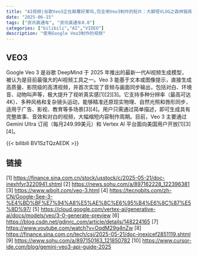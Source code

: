 ```yaml
---
title: "AI视频|谷歌Veo3正在颠覆好莱坞,完全用Veo3制作的短片：大脚怪VLOG之森林锻炼"
date: "2025-06-15"
tags: ["资讯直通车", "资讯直通车8.0"]
categories: ["bilibili","AI","VIDEO"]
description: "使用Google Veo3制作的视频"
---
```


## VEO3

Google Veo 3 是谷歌 DeepMind 于 2025 年推出的最新一代AI视频生成模型，被认为是目前最强大的AI视频工具之一。Veo 3 能基于文本或图像提示，直接生成高质量、影院级的高清视频，并首次实现了音频与画面同步输出，包括对白、环境音、动物叫声等，极大提升了视听真实感[1][2][3]。它支持多种分辨率（最高可达4K）、多种风格和复杂镜头运动，能够精准还原现实物理、自然光照和唇形同步，适用于广告、影视、教育等多场景[3][4]。用户只需通过简单描述，即可生成具有完整故事、音效和对白的视频，大幅缩短内容制作周期。目前，Veo 3 主要通过 Gemini Ultra 订阅（每月249.99美元）和 Vertex AI 平台面向美国用户开放[1][3][4]。


{{< bilibili BV1SzTQzAEDK >}}

## 链接

[1] https://finance.sina.com.cn/stock/usstock/c/2025-05-21/doc-inexhfyr3220941.shtml
[2] https://news.sohu.com/a/897162228_122396381
[3] https://www.wbolt.com/veo-3.html
[4] https://tecnobits.com/zh-CN/Google-See-3-%E4%BD%BF%E7%94%A8%E5%AE%8C%E6%95%B4%E6%8C%87%E5%8D%97/
[5] https://cloud.google.com/vertex-ai/generative-ai/docs/models/veo/3-0-generate-preview
[6] https://blog.csdn.net/gdjnrc_com/article/details/148224165
[7] https://www.youtube.com/watch?v=OqdM29g4nZw
[8] https://finance.sina.com.cn/tech/csj/2025-05-21/doc-inexicef2851119.shtml
[9] https://www.sohu.com/a/897150163_121850782
[10] https://www.cursor-ide.com/blog/gemini-veo3-api-guide-2025